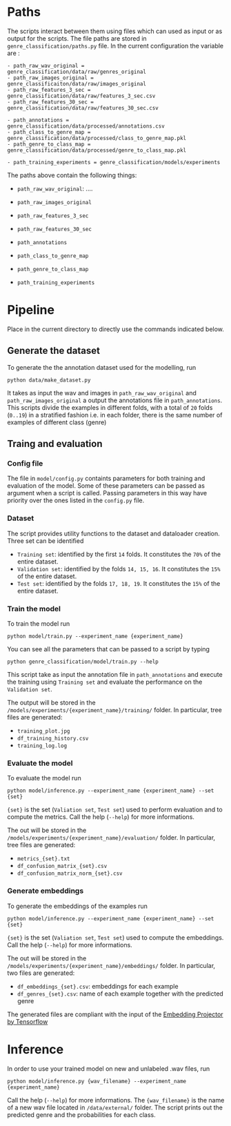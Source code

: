 # Paths

The scripts interact between them using files which can used as input or as output for the scripts. 
The file paths are stored in `genre_classification/paths.py` file. In the current configuration the variable are :

 

    - path_raw_wav_original = genre_classification/data/raw/genres_original
    - path_raw_images_original = genre_classificaiton/data/raw/images_original
    - path_raw_features_3_sec = genre_classification/data/raw/features_3_sec.csv
    - path_raw_features_30_sec = genre_classification/data/raw/features_30_sec.csv
    
    - path_annotations = genre_classification/data/processed/annotations.csv
    - path_class_to_genre_map = genre_classification/data/processed/class_to_genre_map.pkl
    - path_genre_to_class_map = genre_classification/data/processed/genre_to_class_map.pkl
    
    - path_training_experiments = genre_classification/models/experiments
    
The paths above contain the following things:

 - `path_raw_wav_original`: ....
 - `path_raw_images_original`
 - `path_raw_features_3_sec`
 - `path_raw_features_30_sec`

 - `path_annotations`
 - `path_class_to_genre_map`
 - `path_genre_to_class_map`
 
 - `path_training_experiments`



# Pipeline

Place in the current directory to directly use the commands indicated below. 

## Generate the dataset

To generate the the annotation dataset used for the modelling, run

    python data/make_dataset.py
 
It takes as input the wav and images in `path_raw_wav_original` and `path_raw_images_original` a output the annotations file in `path_annotations`. This scripts divide the examples in different folds, with a total of `20` folds (`0..19`) in a stratified fashion i.e. in each folder, there is the same number of examples of different class (genre)

## Traing and evaluation


### Config file

The file in `model/config.py` containts parameters for both training and evaluation of the model. Some of these parameters can be passed as argument when a script is called. Passing parameters in this way have priority over the ones listed in the `config.py` file.

### Dataset
The script provides utility functions to the dataset and dataloader creation. Three set can be identified

 - `Training set`: identified by the first `14` folds. It constitutes the `70%` of the entire dataset.
 - `Validation set`: identified by the folds `14, 15, 16`. It constitutes the `15%` of the entire dataset.
 - `Test set`: identified by the folds `17, 18, 19`. It constitutes the `15%` of the entire dataset.

### Train the model
To train the model run

    python model/train.py --experiment_name {experiment_name}

You can see all the parameters that can be passed to a script by typing

    python genre_classification/model/train.py --help

This script take as input the annotation file in `path_annotations` and execute the training using `Training set` and evaluate the performance on the `Validation set`.

The output will be stored in the `/models/experiments/{experiment_name}/training/` folder. In particular, tree files are generated:

 - `training_plot.jpg` 
 - `df_training_history.csv`
 - `training_log.log` 



### Evaluate the model

To evaluate the model run 


    python model/inference.py --experiment_name {experiment_name} --set {set}

`{set}` is the set (`Valiation set`, `Test set`) used to perform evaluation and to compute the metrics. Call the help (`--help`) for more informations. 



The out will be stored in the `/models/experiments/{experiment_name}/evaluation/` folder. In particular, tree files are generated:

 - `metrics_{set}.txt` 
 - `df_confusion_matrix_{set}.csv`
 - `df_confusion_matrix_norm_{set}.csv`  


### Generate embeddings

To generate the embeddings of the examples run

    python model/inference.py --experiment_name {experiment_name} --set {set}

`{set}` is the set (`Valiation set`, `Test set`) used to compute the embeddings. Call the help (`--help`) for more informations. 


The out will be stored in the `/models/experiments/{experiment_name}/embeddings/` folder. In particular, two files are generated:


 - `df_embeddings_{set}.csv`: embeddings for each example
 - `df_genres_{set}.csv`: name of each example together with the predicted genre

The generated files are compliant with the input of the [Embedding Projector by Tensorflow](https://projector.tensorflow.org)



# Inference

In order to use your trained model on new and unlabeled .wav files, run

    python model/inference.py {wav_filename} --experiment_name {experiment_name}

Call the help (`--help`) for more informations. The `{wav_filename}` is the name of a new wav file located in `/data/external/` folder. The script prints out the predicted genre and the probabilities for each class. 










